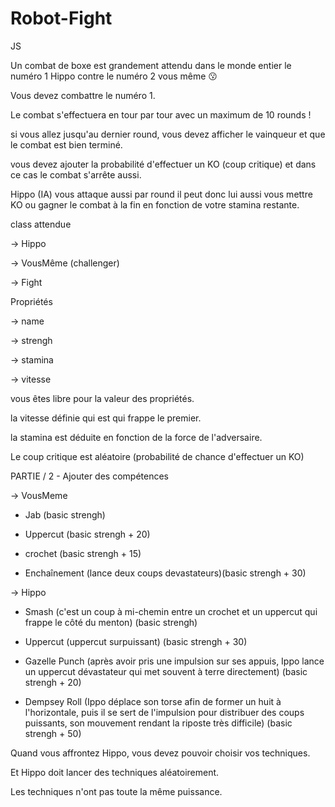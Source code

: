 # Robot-Fight
JS


Un combat de boxe est grandement attendu dans le monde entier le numéro 1 Hippo contre le numéro 2 vous même 😗  


Vous devez combattre le numéro 1.  

Le combat s'effectuera en tour par tour avec un maximum de 10 rounds !  

si vous allez jusqu'au dernier round, vous devez afficher le vainqueur et que le combat est bien terminé.  

vous devez ajouter la probabilité d'effectuer un KO (coup critique) et dans ce cas le combat s'arrête aussi.  

Hippo (IA) vous attaque aussi par round il peut donc lui aussi vous mettre KO ou gagner le combat à la fin en fonction de votre stamina restante.  

class attendue  

-> Hippo  

-> VousMême (challenger)  

-> Fight  

Propriétés  
  

-> name  

-> strengh  

-> stamina  

-> vitesse  

vous êtes libre pour la valeur des propriétés.  

la vitesse définie qui est qui frappe le premier.  

la stamina est déduite en fonction de la force de l'adversaire.  

Le coup critique est aléatoire (probabilité de chance d'effectuer un KO)  

PARTIE / 2 - Ajouter des compétences 

-> VousMeme

- Jab (basic strengh)

- Uppercut (basic strengh + 20)

- crochet (basic strengh + 15)  

- Enchaînement (lance deux coups devastateurs)(basic strengh + 30)  

-> Hippo  

- Smash (c'est un coup à mi-chemin entre un crochet et un uppercut qui frappe le côté du menton) (basic strengh)  

- Uppercut (uppercut surpuissant) (basic strengh + 30)  

- Gazelle Punch (après avoir pris une impulsion sur ses appuis, Ippo lance un uppercut dévastateur qui met souvent à terre directement) (basic strengh + 20)  

- Dempsey Roll (Ippo déplace son torse afin de former un huit à l'horizontale, puis il se sert de l'impulsion pour distribuer des coups puissants, son mouvement rendant la riposte très difficile) (basic strengh + 50)  

Quand vous affrontez Hippo, vous devez pouvoir choisir vos techniques.  

Et Hippo doit lancer des techniques aléatoirement.  

Les techniques n'ont pas toute la même puissance.  
